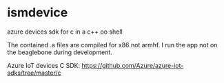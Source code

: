 # ismdevice
azure devices sdk for c in a c++ oo shell

The contained .a files are compiled for x86 not armhf. I run the app not on the beaglebone during development.

Azure IoT devices C SDK: https://github.com/Azure/azure-iot-sdks/tree/master/c
